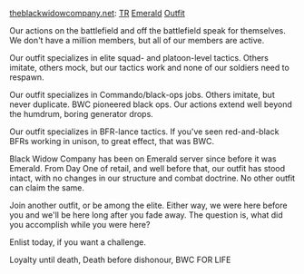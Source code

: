 [theblackwidowcompany.net](http://www.theblackwidowcompany.net):
[TR](TR.md) [Emerald](Emerald.md)
[Outfit](Outfit.md)

Our actions on the battlefield and off the battlefield speak for
themselves. We don't have a million members, but all of our members are
active.

Our outfit specializes in elite squad- and platoon-level tactics. Others
imitate, others mock, but our tactics work and none of our soldiers need
to respawn.

Our outfit specializes in Commando/black-ops jobs. Others imitate, but
never duplicate. BWC pioneered black ops. Our actions extend well beyond
the humdrum, boring generator drops.

Our outfit specializes in BFR-lance tactics. If you've seen
red-and-black BFRs working in unison, to great effect, that was BWC.

Black Widow Company has been on Emerald server since before it was
Emerald. From Day One of retail, and well before that, our outfit has
stood intact, with no changes in our structure and combat doctrine. No
other outfit can claim the same.

Join another outfit, or be among the elite. Either way, we were here
before you and we'll be here long after you fade away. The question is,
what did you accomplish while you were here?

Enlist today, if you want a challenge.

Loyalty until death, Death before dishonour, BWC FOR LIFE
